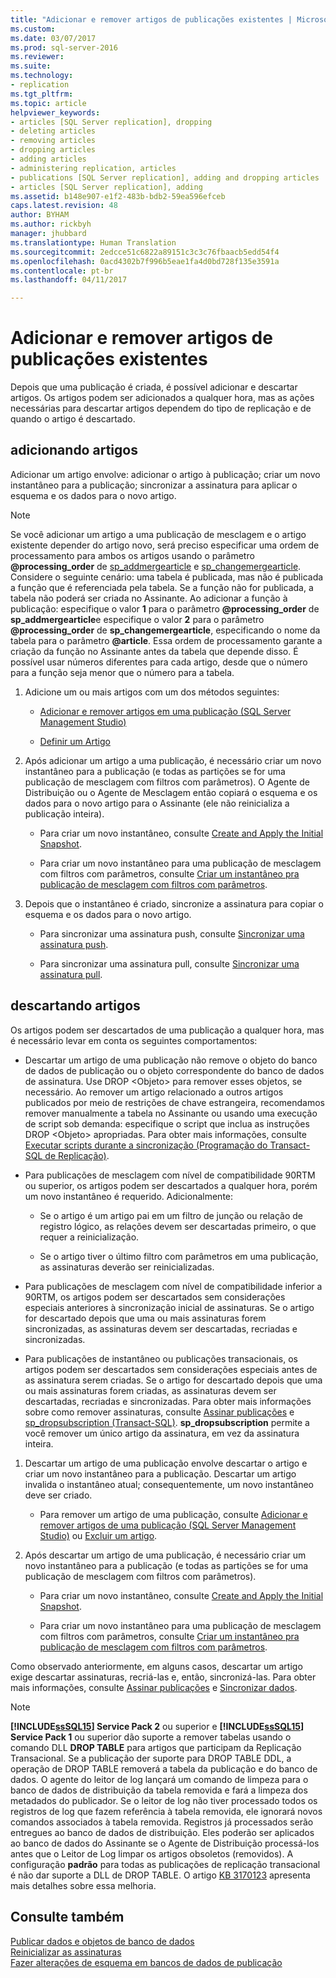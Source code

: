 ```yaml
---
title: "Adicionar e remover artigos de publicações existentes | Microsoft Docs"
ms.custom: 
ms.date: 03/07/2017
ms.prod: sql-server-2016
ms.reviewer: 
ms.suite: 
ms.technology:
- replication
ms.tgt_pltfrm: 
ms.topic: article
helpviewer_keywords:
- articles [SQL Server replication], dropping
- deleting articles
- removing articles
- dropping articles
- adding articles
- administering replication, articles
- publications [SQL Server replication], adding and dropping articles
- articles [SQL Server replication], adding
ms.assetid: b148e907-e1f2-483b-bdb2-59ea596efceb
caps.latest.revision: 48
author: BYHAM
ms.author: rickbyh
manager: jhubbard
ms.translationtype: Human Translation
ms.sourcegitcommit: 2edcce51c6822a89151c3c3c76fbaacb5edd54f4
ms.openlocfilehash: 0acd4302b7f996b5eae1fa4d0bd728f135e3591a
ms.contentlocale: pt-br
ms.lasthandoff: 04/11/2017

---
```

# <a name="add-articles-to-and-drop-articles-from-existing-publications"></a>Adicionar e remover artigos de publicações existentes
  Depois que uma publicação é criada, é possível adicionar e descartar artigos. Os artigos podem ser adicionados a qualquer hora, mas as ações necessárias para descartar artigos dependem do tipo de replicação e de quando o artigo é descartado.  
  
## <a name="adding-articles"></a>adicionando artigos  
 Adicionar um artigo envolve: adicionar o artigo à publicação; criar um novo instantâneo para a publicação; sincronizar a assinatura para aplicar o esquema e os dados para o novo artigo.  
  
> [!NOTE]  
>  Se você adicionar um artigo a uma publicação de mesclagem e o artigo existente depender do artigo novo, será preciso especificar uma ordem de processamento para ambos os artigos usando o parâmetro **@processing_order** de [sp_addmergearticle](../../../relational-databases/system-stored-procedures/sp-addmergearticle-transact-sql.md) e [sp_changemergearticle](../../../relational-databases/system-stored-procedures/sp-changemergearticle-transact-sql.md). Considere o seguinte cenário: uma tabela é publicada, mas não é publicada a função que é referenciada pela tabela. Se a função não for publicada, a tabela não poderá ser criada no Assinante. Ao adicionar a função à publicação: especifique o valor **1** para o parâmetro **@processing_order** de **sp_addmergearticle**e especifique o valor **2** para o parâmetro **@processing_order** de **sp_changemergearticle**, especificando o nome da tabela para o parâmetro **@article**. Essa ordem de processamento garante a criação da função no Assinante antes da tabela que depende disso. É possível usar números diferentes para cada artigo, desde que o número para a função seja menor que o número para a tabela.  
  
1.  Adicione um ou mais artigos com um dos métodos seguintes:  
  
    -   [Adicionar e remover artigos em uma publicação &#40;SQL Server Management Studio&#41;](../../../relational-databases/replication/publish/add-articles-to-and-drop-articles-from-a-publication.md)  
  
    -   [Definir um Artigo](../../../relational-databases/replication/publish/define-an-article.md)  
  
2.  Após adicionar um artigo a uma publicação, é necessário criar um novo instantâneo para a publicação (e todas as partições se for uma publicação de mesclagem com filtros com parâmetros). O Agente de Distribuição ou o Agente de Mesclagem então copiará o esquema e os dados para o novo artigo para o Assinante (ele não reinicializa a publicação inteira).  
  
    -   Para criar um novo instantâneo, consulte [Create and Apply the Initial Snapshot](../../../relational-databases/replication/create-and-apply-the-initial-snapshot.md).  
  
    -   Para criar um novo instantâneo para uma publicação de mesclagem com filtros com parâmetros, consulte [Criar um instantâneo pra publicação de mesclagem com filtros com parâmetros](../../../relational-databases/replication/create-a-snapshot-for-a-merge-publication-with-parameterized-filters.md).  
  
3.  Depois que o instantâneo é criado, sincronize a assinatura para copiar o esquema e os dados para o novo artigo.  
  
    -   Para sincronizar uma assinatura push, consulte [Sincronizar uma assinatura push](../../../relational-databases/replication/synchronize-a-push-subscription.md).  
  
    -   Para sincronizar uma assinatura pull, consulte [Sincronizar uma assinatura pull](../../../relational-databases/replication/synchronize-a-pull-subscription.md).  
  
## <a name="dropping-articles"></a>descartando artigos  
 Os artigos podem ser descartados de uma publicação a qualquer hora, mas é necessário levar em conta os seguintes comportamentos:  
  
-   Descartar um artigo de uma publicação não remove o objeto do banco de dados de publicação ou o objeto correspondente do banco de dados de assinatura. Use DROP \<Objeto> para remover esses objetos, se necessário. Ao remover um artigo relacionado a outros artigos publicados por meio de restrições de chave estrangeira, recomendamos remover manualmente a tabela no Assinante ou usando uma execução de script sob demanda: especifique o script que inclua as instruções DROP \<Objeto> apropriadas. Para obter mais informações, consulte [Executar scripts durante a sincronização &#40;Programação do Transact-SQL de Replicação&#41;](../../../relational-databases/replication/execute-scripts-during-synchronization-replication-transact-sql-programming.md).  
  
-   Para publicações de mesclagem com nível de compatibilidade 90RTM ou superior, os artigos podem ser descartados a qualquer hora, porém um novo instantâneo é requerido. Adicionalmente:  
  
    -   Se o artigo é um artigo pai em um filtro de junção ou relação de registro lógico, as relações devem ser descartadas primeiro, o que requer a reinicialização.  
  
    -   Se o artigo tiver o último filtro com parâmetros em uma publicação, as assinaturas deverão ser reinicializadas.  
  
-   Para publicações de mesclagem com nível de compatibilidade inferior a 90RTM, os artigos podem ser descartados sem considerações especiais anteriores à sincronização inicial de assinaturas. Se o artigo for descartado depois que uma ou mais assinaturas forem sincronizadas, as assinaturas devem ser descartadas, recriadas e sincronizadas.  
  
-   Para publicações de instantâneo ou publicações transacionais, os artigos podem ser descartados sem considerações especiais antes de as assinatura serem criadas. Se o artigo for descartado depois que uma ou mais assinaturas forem criadas, as assinaturas devem ser descartadas, recriadas e sincronizadas. Para obter mais informações sobre como remover assinaturas, consulte [Assinar publicações](../../../relational-databases/replication/subscribe-to-publications.md) e [sp_dropsubscription &#40;Transact-SQL&#41;](../../../relational-databases/system-stored-procedures/sp-dropsubscription-transact-sql.md). **sp_dropsubscription** permite a você remover um único artigo da assinatura, em vez da assinatura inteira.  
  
1.  Descartar um artigo de uma publicação envolve descartar o artigo e criar um novo instantâneo para a publicação. Descartar um artigo invalida o instantâneo atual; consequentemente, um novo instantâneo deve ser criado.  
  
    -   Para remover um artigo de uma publicação, consulte [Adicionar e remover artigos de uma publicação &#40;SQL Server Management Studio&#41;](../../../relational-databases/replication/publish/add-articles-to-and-drop-articles-from-a-publication.md) ou [Excluir um artigo](../../../relational-databases/replication/publish/delete-an-article.md).  
  
2.  Após descartar um artigo de uma publicação, é necessário criar um novo instantâneo para a publicação (e todas as partições se for uma publicação de mesclagem com filtros com parâmetros).  
  
    -   Para criar um novo instantâneo, consulte [Create and Apply the Initial Snapshot](../../../relational-databases/replication/create-and-apply-the-initial-snapshot.md).  
  
    -   Para criar um novo instantâneo para uma publicação de mesclagem com filtros com parâmetros, consulte [Criar um instantâneo pra publicação de mesclagem com filtros com parâmetros](../../../relational-databases/replication/create-a-snapshot-for-a-merge-publication-with-parameterized-filters.md).  
  
 Como observado anteriormente, em alguns casos, descartar um artigo exige descartar assinaturas, recriá-las e, então, sincronizá-las. Para obter mais informações, consulte [Assinar publicações](../../../relational-databases/replication/subscribe-to-publications.md) e [Sincronizar dados](../../../relational-databases/replication/synchronize-data.md).  
 
 > [!NOTE]
 > **[!INCLUDE[ssSQL15](../../../includes/sssql14-md.md)] Service Pack 2** ou superior e **[!INCLUDE[ssSQL15](../../../includes/sssql15-md.md)] Service Pack 1** ou superior dão suporte a remover tabelas usando o comando DLL **DROP TABLE** para artigos que participam da Replicação Transacional. Se a publicação der suporte para DROP TABLE DDL, a operação de DROP TABLE removerá a tabela da publicação e do banco de dados. O agente do leitor de log lançará um comando de limpeza para o banco de dados de distribuição da tabela removida e fará a limpeza dos metadados do publicador. Se o leitor de log não tiver processado todos os registros de log que fazem referência à tabela removida, ele ignorará novos comandos associados à tabela removida. Registros já processados serão entregues ao banco de dados de distribuição. Eles poderão ser aplicados ao banco de dados do Assinante se o Agente de Distribuição processá-los antes que o Leitor de Log limpar os artigos obsoletos (removidos). A configuração **padrão** para todas as publicações de replicação transacional é não dar suporte a DLL de DROP TABLE. O artigo [KB 3170123](https://support.microsoft.com/en-us/help/3170123/supports-drop-table-ddl-for-articles-that-are-included-in-transactional-replication-in-sql-server-2014-or-in-sql-server-2016-sp1) apresenta mais detalhes sobre essa melhoria.

  
## <a name="see-also"></a>Consulte também  
 [Publicar dados e objetos de banco de dados](../../../relational-databases/replication/publish/publish-data-and-database-objects.md)   
 [Reinicializar as assinaturas](../../../relational-databases/replication/reinitialize-subscriptions.md)   
 [Fazer alterações de esquema em bancos de dados de publicação](../../../relational-databases/replication/publish/make-schema-changes-on-publication-databases.md)  
  
  
